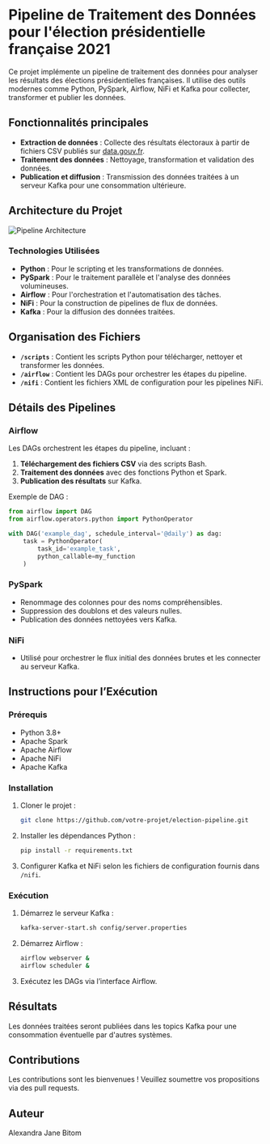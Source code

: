 # Pipeline de Traitement des Données pour l'élection présidentielle française 2021

Ce projet implémente un pipeline de traitement des données pour analyser les résultats des élections présidentielles françaises. Il utilise des outils modernes comme Python, PySpark, Airflow, NiFi et Kafka pour collecter, transformer et publier les données.

## Fonctionnalités principales
- **Extraction de données** : Collecte des résultats électoraux à partir de fichiers CSV publiés sur [data.gouv.fr](https://www.data.gouv.fr).
- **Traitement des données** : Nettoyage, transformation et validation des données.
- **Publication et diffusion** : Transmission des données traitées à un serveur Kafka pour une consommation ultérieure.

## Architecture du Projet
![Pipeline Architecture](assets/pipeline_architecture.png)

### Technologies Utilisées
- **Python** : Pour le scripting et les transformations de données.
- **PySpark** : Pour le traitement parallèle et l'analyse des données volumineuses.
- **Airflow** : Pour l'orchestration et l'automatisation des tâches.
- **NiFi** : Pour la construction de pipelines de flux de données.
- **Kafka** : Pour la diffusion des données traitées.

## Organisation des Fichiers

- **`/scripts`** : Contient les scripts Python pour télécharger, nettoyer et transformer les données.
- **`/airflow`** : Contient les DAGs pour orchestrer les étapes du pipeline.
- **`/nifi`** : Contient les fichiers XML de configuration pour les pipelines NiFi.

## Détails des Pipelines

### Airflow
Les DAGs orchestrent les étapes du pipeline, incluant :
1. **Téléchargement des fichiers CSV** via des scripts Bash.
2. **Traitement des données** avec des fonctions Python et Spark.
3. **Publication des résultats** sur Kafka.

Exemple de DAG :
```python
from airflow import DAG
from airflow.operators.python import PythonOperator

with DAG('example_dag', schedule_interval='@daily') as dag:
    task = PythonOperator(
        task_id='example_task',
        python_callable=my_function
    )
```

### PySpark
- Renommage des colonnes pour des noms compréhensibles.
- Suppression des doublons et des valeurs nulles.
- Publication des données nettoyées vers Kafka.

### NiFi
- Utilisé pour orchestrer le flux initial des données brutes et les connecter au serveur Kafka.

## Instructions pour l’Exécution

### Prérequis
- Python 3.8+
- Apache Spark
- Apache Airflow
- Apache NiFi
- Apache Kafka

### Installation
1. Cloner le projet :
   ```bash
   git clone https://github.com/votre-projet/election-pipeline.git
   ```
2. Installer les dépendances Python :
   ```bash
   pip install -r requirements.txt
   ```
3. Configurer Kafka et NiFi selon les fichiers de configuration fournis dans `/nifi`.

### Exécution
1. Démarrez le serveur Kafka :
   ```bash
   kafka-server-start.sh config/server.properties
   ```
2. Démarrez Airflow :
   ```bash
   airflow webserver &
   airflow scheduler &
   ```
3. Exécutez les DAGs via l’interface Airflow.

## Résultats
Les données traitées seront publiées dans les topics Kafka pour une consommation éventuelle par d'autres systèmes.

## Contributions
Les contributions sont les bienvenues ! Veuillez soumettre vos propositions via des pull requests.

## Auteur
Alexandra Jane Bitom


